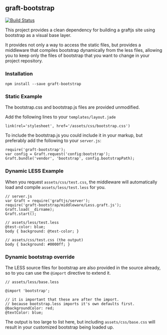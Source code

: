 graft-bootstrap
---------------
[![Build Status](https://magnum.travis-ci.com/ONCHoldings/graft-bootstrap.png?token=b72mqMfgb1GT7zp1RCu1&branch=master)](https://magnum.travis-ci.com/ONCHoldings/graft-bootstrap)

This project provides a clean dependency for building a graftjs
site using bootstrap as a visual base layer.

It provides not only a way to access the static files, but provides
a middleware that compiles bootstrap dynamically from the less files,
allowing you to keep only the files of bootstrap that you want to
change in your project repository.

### Installation

    npm install --save graft-bootstrap

### Static Example

The bootstrap.css and bootstrap.js files are provided unmodified.

Add the following lines to your `templates/layout.jade`

    link(rel='stylesheet', href='/assets/css/bootstrap.css')
    
To include the bootstrap.js you could include it in your markup,
but preferably add the following to your `server.js`:

    require('graft-bootstrap');
    var config = Graft.request('config:bootstrap');
    Graft.bundle('vendor', 'bootstrap', config.bootstrapPath);

### Dynamic LESS Example

When you request `assets/css/test.css`, the middleware will
automatically load and compile `assets/less/test.less` for you.

    // server.js
    var Graft = require('graftjs/server');
    require('graft-bootstrap/middleware/Less.graft.js');
    Graft.load(__dirname);
    Graft.start();

    // assets/less/test.less
    @test-color: blue;
    body { background: @test-color; }

    // assets/css/test.css (the output)
    body { background: #0000ff; }

### Dynamic bootstrap override

The LESS source files for bootstrap are also provided in the
source already, so to you can use the `@import` directive to
extend it.

    // assets/less/base.less

    @import 'bootstrap';
    
    // it is important that these are after the import.
    // because bootstrap.less imports it's own defaults first.
    @backgroundColor: red;
    @textColor: blue;

The output is too large to list here, but including `assets/css/base.css` will
result in your customized bootstrap being loaded up.
